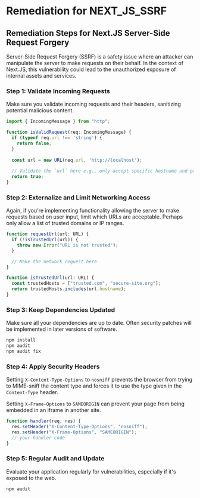 # Remediation for NEXT_JS_SSRF

## Remediation Steps for Next.JS Server-Side Request Forgery

Server-Side Request Forgery (SSRF) is a safety issue where an attacker can manipulate the server to make requests on their behalf. In the context of Next.JS, this vulnerability could lead to the unauthorized exposure of internal assets and services.

### Step 1: Validate Incoming Requests

Make sure you validate incoming requests and their headers, sanitizing potential malicious content.

```javascript
import { IncomingMessage } from "http";

function isValidRequest(req: IncomingMessage) {
  if (typeof req.url !== 'string') {
    return false;
  }
  
  const url = new URL(req.url, 'http://localhost');
  
  // Validate the `url` here e.g., only accept specific hostname and paths
  return true;
}
```

### Step 2: Externalize and Limit Networking Access

Again, if you're implementing functionality allowing the server to make requests based on user input, limit which URLs are acceptable. Perhaps only allow a list of trusted domains or IP ranges.

```javascript
function requestUrl(url: URL) {
  if (!isTrustedUrl(url)) {
    throw new Error("URL is not trusted");
  }

  // Make the network request here
}

function isTrustedUrl(url: URL) {
  const trustedHosts = ["trusted.com", "secure-site.org"]; 
  return trustedHosts.includes(url.hostname);
}
```

### Step 3: Keep Dependencies Updated

Make sure all your dependencies are up to date. Often security patches will be implemented in later versions of software.

```bash
npm install
npm audit
npm audit fix
```

### Step 4: Apply Security Headers

Setting `X-Content-Type-Options` to `nosniff` prevents the browser from trying to MIME-sniff the content type and forces it to use the type given in the `Content-Type` header.

Setting `X-Frame-Options` to `SAMEORIGIN` can prevent your page from being embedded in an iframe in another site.

```javascript
function handler(req, res) {
  res.setHeader("X-Content-Type-Options", "nosniff");
  res.setHeader("X-Frame-Options", "SAMEORIGIN"); 
  // your handler code
}
```
### Step 5: Regular Audit and Update

Evaluate your application regularly for vulnerabilities, especially if it's exposed to the web.

```bash
npm audit
```